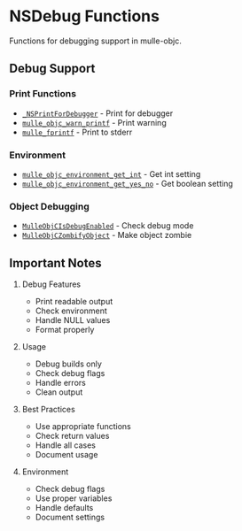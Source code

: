 # NSDebug Functions

Functions for debugging support in mulle-objc.

## Debug Support

### Print Functions
- [`_NSPrintForDebugger`](https://www.perplexity.ai/search?q=Please+create+some+detailed+API+documentation+for+the+function+_NSPrintForDebugger+of+the+MulleObjC+project+https://github.com/mulle-objc/MulleObjC.+You+will+find+source+code+probably+at+https://raw.githubusercontent.com/mulle-objc/MulleObjC/refs/heads/master/src/function/NSDebug.m+and+the+header+at+https://raw.githubusercontent.com/mulle-objc/MulleObjC/refs/heads/master/src/function/NSDebug.h+and+there+may+also+be+tests+for+it+in+the+test/+folder) - Print for debugger
- [`mulle_objc_warn_printf`](https://www.perplexity.ai/search?q=Please+create+some+detailed+API+documentation+for+the+function+mulle_objc_warn_printf+of+the+MulleObjC+project+https://github.com/mulle-objc/MulleObjC.+You+will+find+source+code+probably+at+https://raw.githubusercontent.com/mulle-objc/MulleObjC/refs/heads/master/src/function/NSDebug.m+and+the+header+at+https://raw.githubusercontent.com/mulle-objc/MulleObjC/refs/heads/master/src/function/NSDebug.h+and+there+may+also+be+tests+for+it+in+the+test/+folder) - Print warning
- [`mulle_fprintf`](https://www.perplexity.ai/search?q=Please+create+some+detailed+API+documentation+for+the+function+mulle_fprintf+of+the+MulleObjC+project+https://github.com/mulle-objc/MulleObjC.+You+will+find+source+code+probably+at+https://raw.githubusercontent.com/mulle-objc/MulleObjC/refs/heads/master/src/function/NSDebug.m+and+the+header+at+https://raw.githubusercontent.com/mulle-objc/MulleObjC/refs/heads/master/src/function/NSDebug.h+and+there+may+also+be+tests+for+it+in+the+test/+folder) - Print to stderr

### Environment
- [`mulle_objc_environment_get_int`](https://www.perplexity.ai/search?q=Please+create+some+detailed+API+documentation+for+the+function+mulle_objc_environment_get_int+of+the+MulleObjC+project+https://github.com/mulle-objc/MulleObjC.+You+will+find+source+code+probably+at+https://raw.githubusercontent.com/mulle-objc/MulleObjC/refs/heads/master/src/function/NSDebug.m+and+the+header+at+https://raw.githubusercontent.com/mulle-objc/MulleObjC/refs/heads/master/src/function/NSDebug.h+and+there+may+also+be+tests+for+it+in+the+test/+folder) - Get int setting
- [`mulle_objc_environment_get_yes_no`](https://www.perplexity.ai/search?q=Please+create+some+detailed+API+documentation+for+the+function+mulle_objc_environment_get_yes_no+of+the+MulleObjC+project+https://github.com/mulle-objc/MulleObjC.+You+will+find+source+code+probably+at+https://raw.githubusercontent.com/mulle-objc/MulleObjC/refs/heads/master/src/function/NSDebug.m+and+the+header+at+https://raw.githubusercontent.com/mulle-objc/MulleObjC/refs/heads/master/src/function/NSDebug.h+and+there+may+also+be+tests+for+it+in+the+test/+folder) - Get boolean setting

### Object Debugging
- [`MulleObjCIsDebugEnabled`](https://www.perplexity.ai/search?q=Please+create+some+detailed+API+documentation+for+the+function+MulleObjCIsDebugEnabled+of+the+MulleObjC+project+https://github.com/mulle-objc/MulleObjC.+You+will+find+source+code+probably+at+https://raw.githubusercontent.com/mulle-objc/MulleObjC/refs/heads/master/src/function/NSDebug.m+and+the+header+at+https://raw.githubusercontent.com/mulle-objc/MulleObjC/refs/heads/master/src/function/NSDebug.h+and+there+may+also+be+tests+for+it+in+the+test/+folder) - Check debug mode
- [`MulleObjCZombifyObject`](https://www.perplexity.ai/search?q=Please+create+some+detailed+API+documentation+for+the+function+MulleObjCZombifyObject+of+the+MulleObjC+project+https://github.com/mulle-objc/MulleObjC.+You+will+find+source+code+probably+at+https://raw.githubusercontent.com/mulle-objc/MulleObjC/refs/heads/master/src/function/NSDebug.m+and+the+header+at+https://raw.githubusercontent.com/mulle-objc/MulleObjC/refs/heads/master/src/function/NSDebug.h+and+there+may+also+be+tests+for+it+in+the+test/+folder) - Make object zombie

## Important Notes

1. Debug Features
   - Print readable output
   - Check environment
   - Handle NULL values
   - Format properly

2. Usage
   - Debug builds only
   - Check debug flags
   - Handle errors
   - Clean output

3. Best Practices
   - Use appropriate functions
   - Check return values
   - Handle all cases
   - Document usage

4. Environment
   - Check debug flags
   - Use proper variables
   - Handle defaults
   - Document settings
